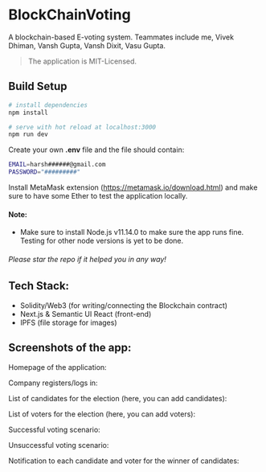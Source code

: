 # BlockChainVoting

A blockchain-based E-voting system. Teammates include me, Vivek Dhiman, Vansh Gupta, Vansh Dixit, Vasu Gupta.
> The application is MIT-Licensed.

## Build Setup

```bash
# install dependencies
npm install

# serve with hot reload at localhost:3000
npm run dev
```

Create your own <b>.env</b> file and the file should contain:
```bash
EMAIL=harsh######@gmail.com
PASSWORD="#########"
```
Install MetaMask extension (https://metamask.io/download.html) and make sure to have some Ether to test the application locally.

#### Note:
- Make sure to install Node.js v11.14.0 to make sure the app runs fine. Testing for other node versions is yet to be done.


###### Please star the repo if it helped you in any way!

## Tech Stack:

- Solidity/Web3 (for writing/connecting the Blockchain contract)
- Next.js & Semantic UI React (front-end)
- IPFS (file storage for images)

## Screenshots of the app:

Homepage of the application:



Company registers/logs in:



List of candidates for the election (here, you can add candidates):


List of voters for the election (here, you can add voters):


Successful voting scenario:



Unsuccessful voting scenario:


Notification to each candidate and voter for the winner of candidates:


